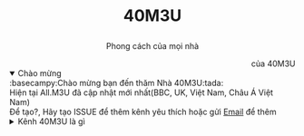 # <p align=center>40M3U</p>
<p align=center>Phong cách của mọi nhà</p>
<div align=right>của 40M3U</div>
<details open><summary>Chào mừng</summary>:basecampy:Chào mừng bạn đến thăm Nhà 40M3U:tada:<br>Hiện tại All.M3U đã cập nhật mới nhất(BBC, UK, Việt Nam, Châu Á Việt Nam)<br>Để tạo?, Hãy tạo ISSUE để thêm kênh yêu thích hoặc gửi <a href="mailto:phu.hoa.dp@gmail.com?subject=Th%C3%AAm%20k%C3%AAnh&body=Xin%20ch%C3%A0o%2C%20t%C3%B4i%20th%C3%AAm%20k%C3%AAnh%20truy%E1%BB%81n%20h%C3%ACnh%20%C4%91%C6%B0%E1%BB%A3c%20kh%C3%B4ng%0D%0A%0D%0AT%C3%AAn%3A%0D%0AURL%20playlist.m3u%3A%0D%0AT%C3%AAn%20k%C3%AAnh%3A%0D%0AB%E1%BA%A1n%20y%C3%AAu%20c%E1%BA%A7u%20c%E1%BB%A7a%20Th%C3%AAm%20k%C3%AAnh%20truy%E1%BB%81n%20h%C3%ACnh%20kh%C3%B4ng(c%C3%B3%2Fkh%C3%B4ng)%3A">Email</a> để thêm</details>
<details><summary>Kênh 40M3U là gì</summary>40M3U là một kênh thông Việt Nam Ở QuiQui Materials LNC sản xuất (ThanhPremium Plus)<br>Được sản xuất kinh chào bạn</details>
